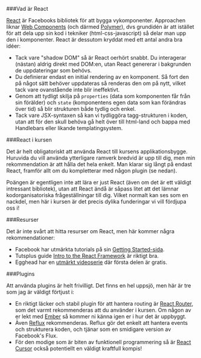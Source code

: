 
###Vad är React

[React](http://facebook.github.io/react/) är Facebooks bibliotek för att bygga vykomponenter. Approachen liknar [Web Components](http://webcomponents.org/) (och därmed [Polymer](https://www.polymer-project.org/)), dvs grundidén är att istället för att dela upp sin kod i tekniker (html-css-javascript) så delar man upp den i komponenter. React är dessutom kryddat med ett antal andra bra idéer:

*    Tack vare "shadow DOM" så är React oerhört snabbt. Du interagerar (nästan) aldrig direkt med DOM:en, utan React genererar i bakgrunden de uppdateringar som behövs.
*    Du definierar endast en initial rendering av en komponent. Så fort den på något sätt behöver uppdateras så renderas den om på nytt, vilket tack vare ovanstående inte blir ineffektivt.
*    Genom att tydligt skilja på `properties` (data som komponenten får från sin förälder) och `state` (komponentens egen data som kan förändras över tid) så blir strukturen både tydlig och enkel.
*    Tack vare JSX-syntaxen så kan vi tydliggöra tagg-strukturen i koden, utan att för den skull behöva gå helt över till html-land och bappa med Handlebars eller likande templatingsystem.


###React i kursen

Det är helt obligatoriskt att använda React till kursens applikationsbygge. Huruvida du vill använda ytterligare ramverk bredvid är upp till dig, men min rekommendation är att hålla det hela enkelt. Man klarar sig långt på endast React, framför allt om du kompletterar med någon plugin (se nedan).

Poängen är egentligen inte att lära er just React (även om det är ett väldigt intressant bibliotek), utan att React ändå är såpass litet att det lämnar kodorganisatoriska frågeställningar till dig. Vilket normalt kan ses som en nackdel, men här i kursen är det precis dylika funderingar vi vill fördjupa oss i!


###Resurser

Det är inte svårt att hitta resurser om React, men här kommer några rekommendationer:

*    Facebook har utmärkta tutorials på sin [Getting Started-sida](http://facebook.github.io/react/docs/getting-started.html).
*    Tutsplus guide [Intro to the React Framework](http://code.tutsplus.com/tutorials/intro-to-the-react-framework--net-35660) är riktigt bra.
*    Egghead har en [utmärkt videoserie](https://egghead.io/series/react-fundamentals) där första delen är gratis.

###Plugins

Att använda plugins är helt frivilligt. Det finns en hel uppsjö, men här är tre som jag är väldigt förtjust i:

*    En riktigt läcker och stabil plugin för att hantera routing är [React Router](https://github.com/rackt/react-router), som det varmt rekommenderas att du använder i kursen. Om någon av er lekt med [Ember](http://emberjs.com/) så kommer ni känna igen er i hur det är uppbyggt.
*    Även [Reflux](https://github.com/spoike/refluxjs) rekommenderas. Reflux gör det enkelt att hantera events och strukturera koden, och tjänar som en smidigare version av Facebook's Flux.
*    För den modige som är biten av funktionell programmering så är [React Cursor](https://github.com/dustingetz/react-cursor) också potentiellt en väldigt kraftfull kompis!